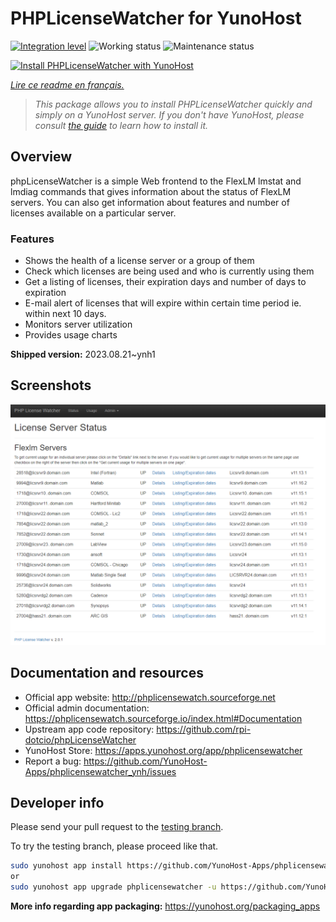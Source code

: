 <!--
N.B.: This README was automatically generated by https://github.com/YunoHost/apps/tree/master/tools/README-generator
It shall NOT be edited by hand.
-->

# PHPLicenseWatcher for YunoHost

[![Integration level](https://dash.yunohost.org/integration/phplicensewatcher.svg)](https://dash.yunohost.org/appci/app/phplicensewatcher) ![Working status](https://ci-apps.yunohost.org/ci/badges/phplicensewatcher.status.svg) ![Maintenance status](https://ci-apps.yunohost.org/ci/badges/phplicensewatcher.maintain.svg)

[![Install PHPLicenseWatcher with YunoHost](https://install-app.yunohost.org/install-with-yunohost.svg)](https://install-app.yunohost.org/?app=phplicensewatcher)

*[Lire ce readme en français.](./README_fr.md)*

> *This package allows you to install PHPLicenseWatcher quickly and simply on a YunoHost server.
If you don't have YunoHost, please consult [the guide](https://yunohost.org/#/install) to learn how to install it.*

## Overview

phpLicenseWatcher is a simple Web frontend to the FlexLM lmstat and lmdiag commands that gives information about the status of FlexLM servers. You can also get information about features and number of licenses available on a particular server.

### Features

- Shows the health of a license server or a group of them
- Check which licenses are being used and who is currently using them
- Get a listing of licenses, their expiration days and number of days to expiration
- E-mail alert of licenses that will expire within certain time period ie. within next 10 days.
- Monitors server utilization
- Provides usage charts


**Shipped version:** 2023.08.21~ynh1

## Screenshots

![Screenshot of PHPLicenseWatcher](./doc/screenshots/screenshot1.png)

## Documentation and resources

* Official app website: <http://phplicensewatch.sourceforge.net>
* Official admin documentation: <https://phplicensewatch.sourceforge.io/index.html#Documentation>
* Upstream app code repository: <https://github.com/rpi-dotcio/phpLicenseWatcher>
* YunoHost Store: <https://apps.yunohost.org/app/phplicensewatcher>
* Report a bug: <https://github.com/YunoHost-Apps/phplicensewatcher_ynh/issues>

## Developer info

Please send your pull request to the [testing branch](https://github.com/YunoHost-Apps/phplicensewatcher_ynh/tree/testing).

To try the testing branch, please proceed like that.

``` bash
sudo yunohost app install https://github.com/YunoHost-Apps/phplicensewatcher_ynh/tree/testing --debug
or
sudo yunohost app upgrade phplicensewatcher -u https://github.com/YunoHost-Apps/phplicensewatcher_ynh/tree/testing --debug
```

**More info regarding app packaging:** <https://yunohost.org/packaging_apps>
